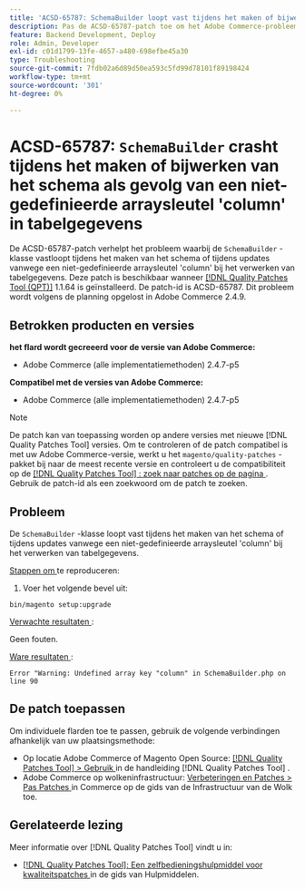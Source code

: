 ```yaml
---
title: 'ACSD-65787: SchemaBuilder loopt vast tijdens het maken of bijwerken van het schema vanwege een ongedefinieerde arraysleutel ''column'' in tabelgegevens'
description: Pas de ACSD-65787-patch toe om het Adobe Commerce-probleem op te lossen waarbij de SchemaBuilder-klasse vastloopt tijdens het maken van een schema of updates vanwege een niet-gedefinieerde arraysleutel 'column' bij het verwerken van tabelgegevens.
feature: Backend Development, Deploy
role: Admin, Developer
exl-id: c01d1799-13fe-4657-a480-698efbe45a30
type: Troubleshooting
source-git-commit: 7fdb02a6d89d50ea593c5fd99d78101f89198424
workflow-type: tm+mt
source-wordcount: '301'
ht-degree: 0%

---
```


# ACSD-65787: `SchemaBuilder` crasht tijdens het maken of bijwerken van het schema als gevolg van een niet-gedefinieerde arraysleutel &#39;column&#39; in tabelgegevens

De ACSD-65787-patch verhelpt het probleem waarbij de `SchemaBuilder` -klasse vastloopt tijdens het maken van het schema of tijdens updates vanwege een niet-gedefinieerde arraysleutel &#39;column&#39; bij het verwerken van tabelgegevens. Deze patch is beschikbaar wanneer [[!DNL Quality Patches Tool (QPT)]](/help/tools/quality-patches-tool/quality-patches-tool-to-self-serve-quality-patches.md) 1.1.64 is geïnstalleerd. De patch-id is ACSD-65787. Dit probleem wordt volgens de planning opgelost in Adobe Commerce 2.4.9.

## Betrokken producten en versies

**het flard wordt gecreeerd voor de versie van Adobe Commerce:**

* Adobe Commerce (alle implementatiemethoden) 2.4.7-p5

**Compatibel met de versies van Adobe Commerce:**

* Adobe Commerce (alle implementatiemethoden) 2.4.7-p5

>[!NOTE]
>
>De patch kan van toepassing worden op andere versies met nieuwe [!DNL Quality Patches Tool] versies. Om te controleren of de patch compatibel is met uw Adobe Commerce-versie, werkt u het `magento/quality-patches` -pakket bij naar de meest recente versie en controleert u de compatibiliteit op de [[!DNL Quality Patches Tool] : zoek naar patches op de pagina ](https://experienceleague.adobe.com/tools/commerce-quality-patches/index.html) . Gebruik de patch-id als een zoekwoord om de patch te zoeken.

## Probleem

De `SchemaBuilder` -klasse loopt vast tijdens het maken van het schema of tijdens updates vanwege een niet-gedefinieerde arraysleutel &#39;column&#39; bij het verwerken van tabelgegevens.

<u> Stappen om </u> te reproduceren:

1. Voer het volgende bevel uit:

```
bin/magento setup:upgrade
```

<u> Verwachte resultaten </u>:

Geen fouten.

<u> Ware resultaten </u>:

```
Error "Warning: Undefined array key "column" in SchemaBuilder.php on line 90
```

## De patch toepassen

Om individuele flarden toe te passen, gebruik de volgende verbindingen afhankelijk van uw plaatsingsmethode:

* Op locatie Adobe Commerce of Magento Open Source: [[!DNL Quality Patches Tool] > Gebruik ](/help/tools/quality-patches-tool/usage.md) in de handleiding [!DNL Quality Patches Tool] .
* Adobe Commerce op wolkeninfrastructuur: [ Verbeteringen en Patches > Pas Patches ](https://experienceleague.adobe.com/docs/commerce-cloud-service/user-guide/develop/upgrade/apply-patches.html) in Commerce op de gids van de Infrastructuur van de Wolk toe.

## Gerelateerde lezing

Meer informatie over [!DNL Quality Patches Tool] vindt u in:

* [[!DNL Quality Patches Tool]: Een zelfbedieningshulpmiddel voor kwaliteitspatches ](/help/tools/quality-patches-tool/quality-patches-tool-to-self-serve-quality-patches.md) in de gids van Hulpmiddelen.
